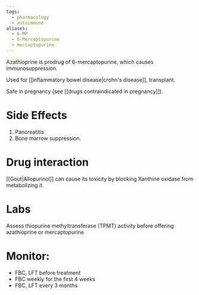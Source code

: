 ```yaml
---
tags:
  - pharmacology
  - autoimmune
aliases:
  - 6-MP
  - 6-Mercaptopurine
  - mercaptopurine
---
```

Azathioprine is prodrug of 6-mercaptopurine, which causes immunosuppression.

Used for [[inflammatory bowel disease|crohn's disease]], transplant.

Safe in pregnancy (see [[drugs contraindicated in pregnancy]]).

# Side Effects
1. Pancreatitis
2. Bone marrow suppression.
# Drug interaction
[[Gout|Allopurinol]] can cause its toxicity by blocking Xanthine oxidase from metabolizing it.

# Labs
Assess thiopurine methyltransferase (TPMT) activity before offering azathioprine or mercaptopurine

# Monitor:
- FBC, LFT before treatment
- FBC weekly for the first 4 weeks
- FBC, LFT every 3 months